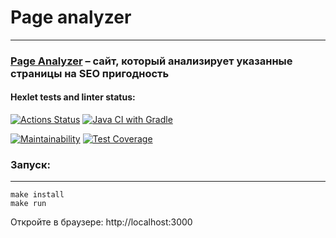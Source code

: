 # Page analyzer
****

### [Page Analyzer](https://page-analyzer-ps1x.onrender.com) – сайт, который анализирует указанные страницы на SEO пригодность

#### Hexlet tests and linter status:

[![Actions Status](https://github.com/Kapatbl4/java-project-72/actions/workflows/hexlet-check.yml/badge.svg)](https://github.com/Kapatbl4/java-project-72/actions)
[![Java CI with Gradle](https://github.com/Kapatbl4/java-project-72/actions/workflows/gradle.yml/badge.svg)](https://github.com/Kapatbl4/java-project-72/actions/workflows/gradle.yml)

[![Maintainability](https://api.codeclimate.com/v1/badges/e8993eb01dc44f79877a/maintainability)](https://codeclimate.com/github/Kapatbl4/java-project-72/maintainability)
[![Test Coverage](https://api.codeclimate.com/v1/badges/e8993eb01dc44f79877a/test_coverage)](https://codeclimate.com/github/Kapatbl4/java-project-72/test_coverage)

### Запуск:
****
```
make install
make run
```
Откройте в браузере: http://localhost:3000